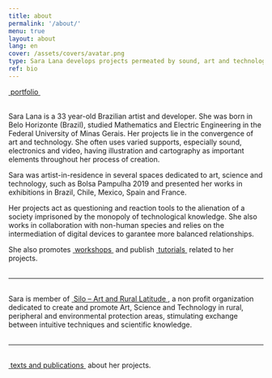```yaml
---
title: about
permalink: '/about/'
menu: true
layout: about
lang: en
cover: /assets/covers/avatar.png
type: Sara Lana develops projects permeated by sound, art and technology.
ref: bio
---
```


<div class="selection">
<a href="../assets/docs/Sara_Lana_Portfolio_2022_EN.pdf" target="_blank">&nbsp;portfolio&nbsp;</a>
</div>

<br>

Sara Lana is a 33 year-old Brazilian artist and developer. She was born in Belo Horizonte (Brazil), studied Mathematics and Electric Engineering in the Federal University of Minas Gerais. Her projects lie in the convergence of art and technology. She often uses varied supports, especially sound, electronics and video, having illustration and cartography as important elements throughout her process of creation.

Sara was artist-in-residence in several spaces dedicated to art, science and technology, such as Bolsa Pampulha 2019 and presented her works in exhibitions in Brazil, Chile, Mexico, Spain and France.


Her projects act as questioning and reaction tools to the alienation of a society imprisoned by the monopoly of technological knowledge. She also works in collaboration with non-human species and relies on the intermediation of digital devices to garantee more balanced relationships.


<div class="selection">
She also promotes <a href="../en/workshops" target="_blank">&nbsp;workshops&nbsp;</a> and publish <a href="../tutorials" target="_blank">&nbsp;tutorials&nbsp;</a> related to her projects.
</div>

<br>

---

<br>
<div class="selection">
Sara is member of <a href="https://silo.org.br/" target="_blank">&nbsp;Silo – Art and Rural Latitude&nbsp;</a>, a non profit organization dedicated to create and promote Art, Science and Technology in rural, peripheral and environmental protection areas, stimulating exchange between intuitive techniques and scientific knowledge.
</div>

<br>

---


<br>
<div class="selection">
<a href="../en/textos" target="_blank">&nbsp;texts and publications&nbsp;</a> about her projects.
</div>

<br>
